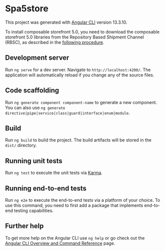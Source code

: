 # Spa5store

This project was generated with [Angular CLI](https://github.com/angular/angular-cli) version 13.3.10.

To install composable storefront 5.0, you need to download the composable storefront 5.0 libraries from the Repository Based Shipment Channel (RBSC), as described in the [following procedure](https://help.sap.com/docs/SAP_COMMERCE_COMPOSABLE_STOREFRONT/cfcf687ce2544bba9799aa6c8314ecd0/5de67850bd8d487181fef9c9ba59a31d.html?version=5#downloading-composable%0Astorefront-libraries-from-the-repository-based-shipment-channel).

## Development server

Run `ng serve` for a dev server. Navigate to `http://localhost:4200/`. The application will automatically reload if you change any of the source files.

## Code scaffolding

Run `ng generate component component-name` to generate a new component. You can also use `ng generate directive|pipe|service|class|guard|interface|enum|module`.

## Build

Run `ng build` to build the project. The build artifacts will be stored in the `dist/` directory.

## Running unit tests

Run `ng test` to execute the unit tests via [Karma](https://karma-runner.github.io).

## Running end-to-end tests

Run `ng e2e` to execute the end-to-end tests via a platform of your choice. To use this command, you need to first add a package that implements end-to-end testing capabilities.

## Further help

To get more help on the Angular CLI use `ng help` or go check out the [Angular CLI Overview and Command Reference](https://angular.io/cli) page.
